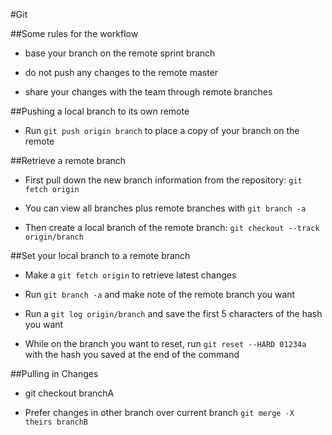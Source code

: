 #Git

##Some rules for the workflow

* base your branch on the remote sprint branch

* do not push any changes to the remote master

* share your changes with the team through remote branches

##Pushing a local branch to its own remote

* Run `git push origin branch` to place a copy of your branch on the remote

##Retrieve a remote branch

* First pull down the new branch information from the repository: `git fetch origin`

* You can view all branches plus remote branches with `git branch -a`

* Then create a local branch of the remote branch: `git checkout --track origin/branch`

##Set your local branch to a remote branch

* Make a `git fetch origin` to retrieve latest changes

* Run `git branch -a` and make note of the remote branch you want

* Run a `git log origin/branch` and save the first 5 characters of the hash you want

* While on the branch you want to reset, run `git reset --HARD 01234a` with the hash you saved at the end of the command

##Pulling in Changes

* git checkout branchA

* Prefer changes in other branch over current branch `git merge -X theirs branchB`